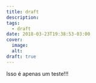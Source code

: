 ```yaml
---
title: draft
description:
tags:
  - draft
date: 2018-03-23T19:38:53-03:00
cover:
  image:
  alt:
draft: true
---
```


Isso é apenas um teste!!!
